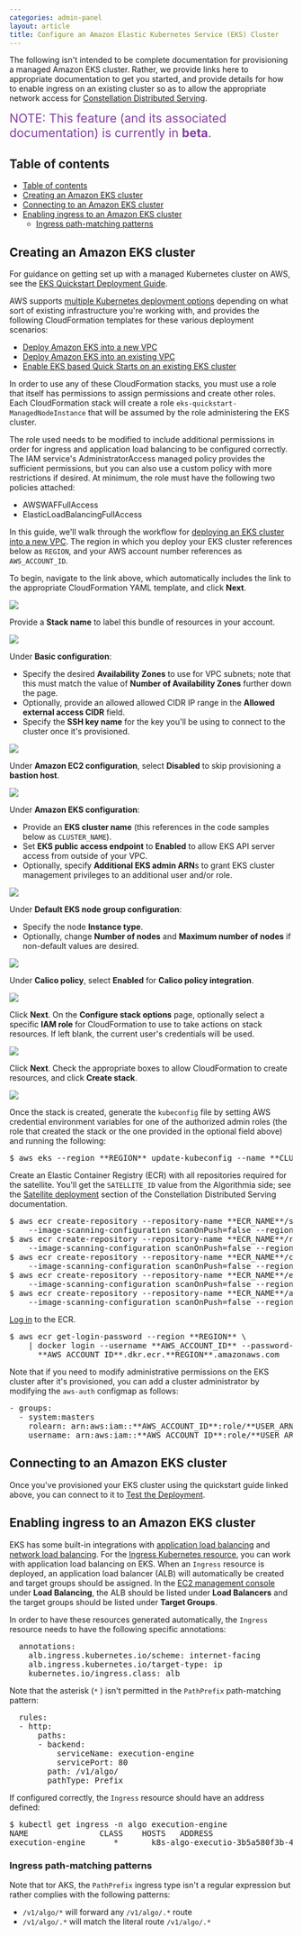 ```yaml
---
categories: admin-panel
layout: article
title: Configure an Amazon Elastic Kubernetes Service (EKS) Cluster
---
```


The following isn't intended to be complete documentation for provisioning a managed Amazon EKS cluster. Rather, we provide links here to appropriate documentation to get you started, and provide details for how to enable ingress on an existing cluster so as to allow the appropriate network access for [Constellation Distributed Serving](https://training.algorithmia.com/exploring-the-admin-panel/849126).

<span style="color: #843fa1; font-size: 16pt;">NOTE: This feature (and its associated documentation) is currently in **beta**.</span>

## Table of contents

- [Table of contents](#table-of-contents)
- [Creating an Amazon EKS cluster](#creating-an-amazon-eks-cluster)
- [Connecting to an Amazon EKS cluster](#connecting-to-an-amazon-eks-cluster)
- [Enabling ingress to an Amazon EKS cluster](#enabling-ingress-to-an-amazon-eks-cluster)
  - [Ingress path-matching patterns](#ingress-path-matching-patterns)

## Creating an Amazon EKS cluster

For guidance on getting set up with a managed Kubernetes cluster on AWS, see the [EKS Quickstart Deployment Guide](https://aws-quickstart.github.io/quickstart-amazon-eks/).

AWS supports [multiple Kubernetes deployment options](https://aws-quickstart.github.io/quickstart-amazon-eks/#_deployment_options) depending on what sort of existing infrastructure you're working with, and provides the following CloudFormation templates for these various deployment scenarios:

*   [Deploy Amazon EKS into a new VPC](https://fwd.aws/6dEQ7)
*   [Deploy Amazon EKS into an existing VPC](https://fwd.aws/e37MA)
*   [Enable EKS based Quick Starts on an existing EKS cluster](https://fwd.aws/VBeX6)

In order to use any of these CloudFormation stacks, you must use a role that itself has permissions to assign permissions and create other roles. Each CloudFormation stack will create a role `eks-quickstart-ManagedNodeInstance` that will be assumed by the role administering the EKS cluster.

The role used needs to be modified to include additional permissions in order for ingress and application load balancing to be configured correctly. The IAM service's AdministratorAccess managed policy provides the sufficient permissions, but you can also use a custom policy with more restrictions if desired. At minimum, the role must have the following two policies attached:

*   AWSWAFFullAccess
*   ElasticLoadBalancingFullAccess

In this guide, we'll walk through the workflow for [deploying an EKS cluster into a new VPC](https://fwd.aws/6dEQ7). The region in which you deploy your EKS cluster references below as `REGION`, and your AWS account number references as `AWS_ACCOUNT_ID`.

To begin, navigate to the link above, which automatically includes the link to the appropriate CloudFormation YAML template, and click **Next**.

![]({{site.url}}/developers/images/post_images/algo-images-admin/algo-1628784200721.png)

Provide a **Stack name** to label this bundle of resources in your account.

![]({{site.url}}/developers/images/post_images/algo-images-admin/algo-1628785389160.png)

Under **Basic configuration**:

*   Specify <span style="font-family: inherit; font-size: 1em;">the desired</span> **Availability Zones** to use for VPC subnets; note that this must match the value of **Number of Availability Zones** further down the page.
*   <span style="font-family: inherit; font-size: 1em;">Optionally, provide an allowed allowed CIDR IP range in the</span> **Allowed external access CIDR** <span style="font-family: inherit; font-size: 1em;">field.</span>
*   Specify the **SSH key name** <span style="font-family: inherit; font-size: 1em;">for the key you'll be using to connect to the cluster once it's provisioned.</span>

![]({{site.url}}/developers/images/post_images/algo-images-admin/algo-1628785476141.png)

Under **Amazon EC2 configuration**, select **Disabled** to skip provisioning a **bastion host**.

![]({{site.url}}/developers/images/post_images/algo-images-admin/algo-1628785588022.png)

Under **Amazon EKS configuration**:

*   Provide an **EKS cluster name** (this references in the code samples below as `CLUSTER_NAME`).
*   Set **EKS public access endpoint** to **Enabled** to allow EKS API server access from outside of your VPC.
*   Optionally, specify **Additional EKS admin ARN**s to grant EKS cluster management privileges to an additional user and/or role.

![]({{site.url}}/developers/images/post_images/algo-images-admin/algo-1628787135717.png)

Under **Default EKS node group configuration**:

*   Specify the node **Instance type**.
*   Optionally, change **Number of nodes** and **Maximum number of nodes** if non-default values are desired.

![]({{site.url}}/developers/images/post_images/algo-images-admin/algo-1628787355569.png)

Under **Calico policy**, select **Enabled** <span style="font-family: inherit; font-size: 1em;">for</span> **Calico policy integration**.

![]({{site.url}}/developers/images/post_images/algo-images-admin/algo-1628787514014.png)

Click **Next**. On the **Configure stack options** page, optionally select a specific **IAM role** for CloudFormation to use to take actions on stack resources. If left blank, the current user's credentials will be used.

![]({{site.url}}/developers/images/post_images/algo-images-admin/algo-1628787725651.png)

Click **Next**. Check the appropriate boxes to allow CloudFormation to create resources, and click **Create stack**.  

![]({{site.url}}/developers/images/post_images/algo-images-admin/algo-1628787793921.png)

Once the stack is created, generate the `kubeconfig` file by setting AWS credential environment variables for one of the authorized admin roles (the role that created the stack or the one provided in the optional field above) and running the following:

<div class="syn-code-block">

<pre class="code_snippet">$ aws eks --region **REGION** update-kubeconfig --name **CLUSTER_NAME**
</pre>

</div>

Create an Elastic Container Registry (ECR) with all repositories required for the satellite. You'll get the `SATELLITE_ID` value from the Algorithmia side; see the [Satellite deployment](https://training.algorithmia.com/exploring-the-admin-panel/849126#satellite-deployment) section of the Constellation Distributed Serving documentation.

<div class="syn-code-block">

<pre class="code_snippet">$ aws ecr create-repository --repository-name **ECR_NAME**/satellite-**SATELLITE_ID** \
    --image-scanning-configuration scanOnPush=false --region **REGION**
$ aws ecr create-repository --repository-name **ECR_NAME**/rabbitmq \
    --image-scanning-configuration scanOnPush=false --region **REGION**
$ aws ecr create-repository --repository-name **ECR_NAME**/codex-install \
    --image-scanning-configuration scanOnPush=false --region **REGION**
$ aws ecr create-repository --repository-name **ECR_NAME**/execution-engine \
    --image-scanning-configuration scanOnPush=false --region **REGION**
$ aws ecr create-repository --repository-name **ECR_NAME**/algorithm-queue-reader \
    --image-scanning-configuration scanOnPush=false --region **REGION**
</pre>

</div>

[Log in](https://docs.aws.amazon.com/AmazonECR/latest/userguide/registry_auth.html) to the ECR.

<div class="syn-code-block">

<pre class="code_snippet">$ aws ecr get-login-password --region **REGION** \
    | docker login --username **AWS_ACCOUNT_ID** --password-stdin \
      **AWS_ACCOUNT_ID**.dkr.ecr.**REGION**.amazonaws.com
</pre>

</div>

Note that if you need to modify administrative permissions on the EKS cluster after it's provisioned, you can add a cluster administrator by modifying the `aws-auth` configmap as follows:

<div class="syn-code-block">

<pre class="code_snippet">- groups:
  - system:masters
    rolearn: arn:aws:iam::**AWS_ACCOUNT_ID**:role/**USER_ARN**
    username: arn:aws:iam::**AWS_ACCOUNT_ID**:role/**USER_ARN** </pre>

</div>

## Connecting to an Amazon EKS cluster

Once you've provisioned your EKS cluster using the quickstart guide linked above, you can connect to it to [Test the Deployment](https://aws-quickstart.github.io/quickstart-amazon-eks/#_test_the_deployment).

## Enabling ingress to an Amazon EKS cluster

EKS has some built-in integrations with [application load balancing](https://docs.aws.amazon.com/eks/latest/userguide/alb-ingress.html "https://docs.aws.amazon.com/eks/latest/userguide/alb-ingress.html") and [network load balancing](https://docs.aws.amazon.com/eks/latest/userguide/network-load-balancing.html "https://docs.aws.amazon.com/eks/latest/userguide/network-load-balancing.html"). For the [Ingress Kubernetes resource](https://kubernetes.io/docs/concepts/services-networking/ingress/), you can work with application load balancing on EKS. When an `Ingress` resource is deployed, an application load balancer (ALB) will automatically be created and target groups should be assigned. In the [EC2 management console](https://console.aws.amazon.com/ec2/) under **Load Balancing**, the ALB should be listed under **Load Balancers** and the target groups should be listed under **Target Groups**.

In order to have these resources generated automatically, the `Ingress` resource needs to have the following specific annotations:

<div class="syn-code-block">

<pre class="code_snippet">  annotations:
    alb.ingress.kubernetes.io/scheme: internet-facing
    alb.ingress.kubernetes.io/target-type: ip
    kubernetes.io/ingress.class: alb
</pre>

</div>

Note that the asterisk (`*` ) isn't permitted in the `PathPrefix` path-matching pattern:

<div class="syn-code-block">

<pre class="code_snippet">  rules:
  - http:
      paths:
      - backend:
          serviceName: execution-engine
          servicePort: 80
        path: /v1/algo/
        pathType: Prefix
</pre>

</div>

If configured correctly, the `Ingress` resource should have an address defined:

<div class="syn-code-block">

<pre class="code_snippet">$ kubectl get ingress -n algo execution-engine
NAME               CLASS    HOSTS   ADDRESS                                                               PORTS   AGE
execution-engine   <none>   *       k8s-algo-executio-3b5a580f3b-4934167255.us-east-2.elb.amazonaws.com   80      21h
</pre>

</div>

### Ingress path-matching patterns

Note that tor AKS, the `PathPrefix` ingress type isn't a regular expression but rather complies with the following patterns:

*   `/v1/algo/*` will forward any `/v1/algo/.*` route
*   `/v1/algo/.*` will match the literal route `/v1/algo/.*`